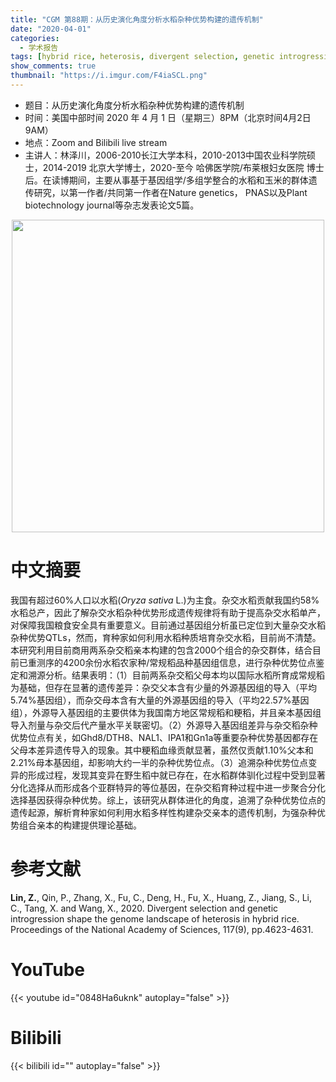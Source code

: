 ```yaml
---
title: "CGM 第88期：从历史演化角度分析水稻杂种优势构建的遗传机制"
date: "2020-04-01"
categories:
  - 学术报告
tags: [hybrid rice, heterosis, divergent selection, genetic introgression]
show_comments: true
thumbnail: "https://i.imgur.com/F4iaSCL.png"
---
```


- 题目：从历史演化角度分析水稻杂种优势构建的遗传机制
- 时间：美国中部时间 2020 年 4 月 1 日（星期三）8PM（北京时间4月2日9AM）
- 地点：Zoom and Bilibili live stream
- 主讲人：林泽川，2006-2010长江大学本科，2010-2013中国农业科学院硕士，2014-2019 北京大学博士，2020-至今 哈佛医学院/布莱根妇女医院 博士后。在读博期间，主要从事基于基因组学/多组学整合的水稻和玉米的群体遗传研究，以第一作者/共同第一作者在Nature genetics， PNAS以及Plant biotechnology journal等杂志发表论文5篇。

<div align="center">
<img src="https://i.imgur.com/VsYRD0c.png" height=500>
</div>

# 中文摘要

我国有超过60%人口以水稻(*Oryza sativa* L.)为主食。杂交水稻贡献我国约58%水稻总产，因此了解杂交水稻杂种优势形成遗传规律将有助于提高杂交水稻单产，对保障我国粮食安全具有重要意义。目前通过基因组分析虽已定位到大量杂交水稻杂种优势QTLs，然而，育种家如何利用水稻种质培育杂交水稻，目前尚不清楚。本研究利用目前商用两系杂交稻亲本构建的包含2000个组合的杂交群体，结合目前已重测序的4200余份水稻农家种/常规稻品种基因组信息，进行杂种优势位点鉴定和溯源分析。结果表明：（1）目前两系杂交稻父母本均以国际水稻所育成常规稻为基础，但存在显著的遗传差异：杂交父本含有少量的外源基因组的导入（平均5.74%基因组），而杂交母本含有大量的外源基因组的导入（平均22.57%基因组），外源导入基因组的主要供体为我国南方地区常规稻和粳稻，并且亲本基因组导入剂量与杂交后代产量水平关联密切。（2）外源导入基因组差异与杂交稻杂种优势位点有关，如Ghd8/DTH8、NAL1、IPA1和Gn1a等重要杂种优势基因都存在父母本差异遗传导入的现象。其中粳稻血缘贡献显著，虽然仅贡献1.10%父本和2.21%母本基因组，却影响大约一半的杂种优势位点。（3）追溯杂种优势位点变异的形成过程，发现其变异在野生稻中就已存在，在水稻群体驯化过程中受到显著分化选择从而形成各个亚群特异的等位基因，在杂交稻育种过程中进一步聚合分化选择基因获得杂种优势。综上，该研究从群体进化的角度，追溯了杂种优势位点的遗传起源，解析育种家如何利用水稻多样性构建杂交亲本的遗传机制，为强杂种优势组合亲本的构建提供理论基础。

# 参考文献

**Lin, Z.**, Qin, P., Zhang, X., Fu, C., Deng, H., Fu, X., Huang, Z., Jiang, S., Li, C., Tang, X. and Wang, X., 2020. Divergent selection and genetic introgression shape the genome landscape of heterosis in hybrid rice. Proceedings of the National Academy of Sciences, 117(9), pp.4623-4631.

# YouTube

{{< youtube id="0848Ha6uknk" autoplay="false" >}}

# Bilibili

{{< bilibili id="" autoplay="false" >}}


